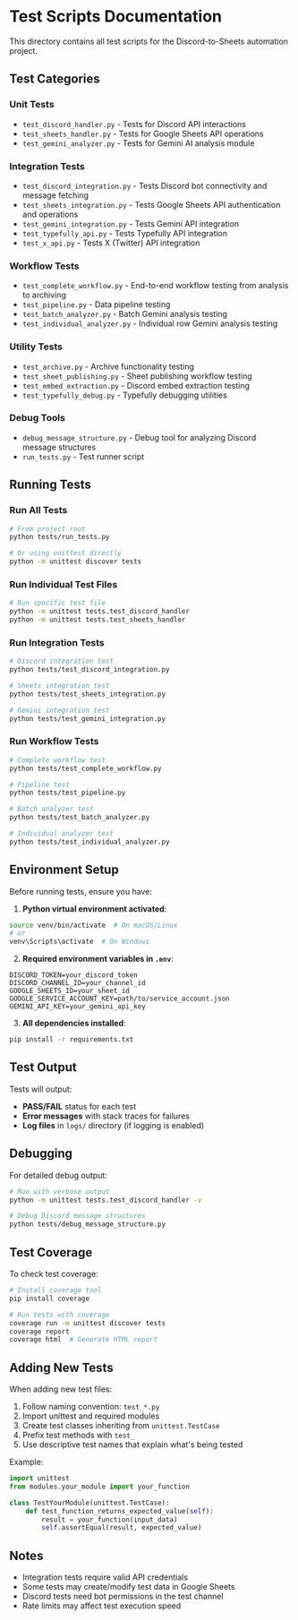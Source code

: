 # Test Scripts Documentation

This directory contains all test scripts for the Discord-to-Sheets automation project.

## Test Categories

### Unit Tests
- `test_discord_handler.py` - Tests for Discord API interactions
- `test_sheets_handler.py` - Tests for Google Sheets API operations
- `test_gemini_analyzer.py` - Tests for Gemini AI analysis module

### Integration Tests
- `test_discord_integration.py` - Tests Discord bot connectivity and message fetching
- `test_sheets_integration.py` - Tests Google Sheets API authentication and operations
- `test_gemini_integration.py` - Tests Gemini API integration
- `test_typefully_api.py` - Tests Typefully API integration
- `test_x_api.py` - Tests X (Twitter) API integration

### Workflow Tests
- `test_complete_workflow.py` - End-to-end workflow testing from analysis to archiving 
- `test_pipeline.py` - Data pipeline testing
- `test_batch_analyzer.py` - Batch Gemini analysis testing
- `test_individual_analyzer.py` - Individual row Gemini analysis testing

### Utility Tests
- `test_archive.py` - Archive functionality testing
- `test_sheet_publishing.py` - Sheet publishing workflow testing
- `test_embed_extraction.py` - Discord embed extraction testing
- `test_typefully_debug.py` - Typefully debugging utilities

### Debug Tools
- `debug_message_structure.py` - Debug tool for analyzing Discord message structures
- `run_tests.py` - Test runner script

## Running Tests

### Run All Tests
```bash
# From project root
python tests/run_tests.py

# Or using unittest directly
python -m unittest discover tests
```

### Run Individual Test Files
```bash
# Run specific test file
python -m unittest tests.test_discord_handler
python -m unittest tests.test_sheets_handler
```

### Run Integration Tests
```bash
# Discord integration test
python tests/test_discord_integration.py

# Sheets integration test  
python tests/test_sheets_integration.py

# Gemini integration test
python tests/test_gemini_integration.py
```

### Run Workflow Tests
```bash
# Complete workflow test
python tests/test_complete_workflow.py

# Pipeline test
python tests/test_pipeline.py

# Batch analyzer test
python tests/test_batch_analyzer.py

# Individual analyzer test
python tests/test_individual_analyzer.py
```

## Environment Setup

Before running tests, ensure you have:

1. **Python virtual environment activated**:
```bash
source venv/bin/activate  # On macOS/Linux
# or
venv\Scripts\activate  # On Windows
```

2. **Required environment variables in `.env`**:
```
DISCORD_TOKEN=your_discord_token
DISCORD_CHANNEL_ID=your_channel_id
GOOGLE_SHEETS_ID=your_sheet_id
GOOGLE_SERVICE_ACCOUNT_KEY=path/to/service_account.json
GEMINI_API_KEY=your_gemini_api_key
```

3. **All dependencies installed**:
```bash
pip install -r requirements.txt
```

## Test Output

Tests will output:
- **PASS/FAIL** status for each test
- **Error messages** with stack traces for failures
- **Log files** in `logs/` directory (if logging is enabled)

## Debugging

For detailed debug output:
```bash
# Run with verbose output
python -m unittest tests.test_discord_handler -v

# Debug Discord message structures
python tests/debug_message_structure.py
```

## Test Coverage

To check test coverage:
```bash
# Install coverage tool
pip install coverage

# Run tests with coverage
coverage run -m unittest discover tests
coverage report
coverage html  # Generate HTML report
```

## Adding New Tests

When adding new test files:
1. Follow naming convention: `test_*.py`
2. Import unittest and required modules
3. Create test classes inheriting from `unittest.TestCase`
4. Prefix test methods with `test_`
5. Use descriptive test names that explain what's being tested

Example:
```python
import unittest
from modules.your_module import your_function

class TestYourModule(unittest.TestCase):
    def test_function_returns_expected_value(self):
        result = your_function(input_data)
        self.assertEqual(result, expected_value)
```

## Notes

- Integration tests require valid API credentials
- Some tests may create/modify test data in Google Sheets
- Discord tests need bot permissions in the test channel
- Rate limits may affect test execution speed